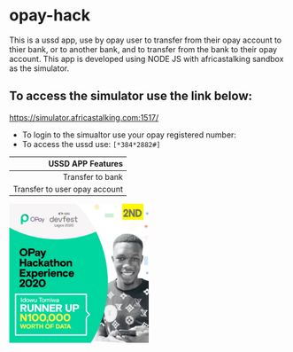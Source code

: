 # opay-hack
This is a ussd app, use by opay user to transfer from their opay account to thier bank, or to another bank, and to transfer from the bank to their opay account.
This app is developed using NODE JS with africastalking sandbox as the simulator.

## To access the simulator use the link below:
https://simulator.africastalking.com:1517/

- To login to the simualtor use your opay registered number:
- To access the ussd use: ```[*384*2882#]```

| USSD APP Features                            |
| --------------------------------------------:| 
| Transfer to bank                             | 
| Transfer to user opay account                |   

<p>
<img src="image/image.JPEG" width="50%"/>
</p>


